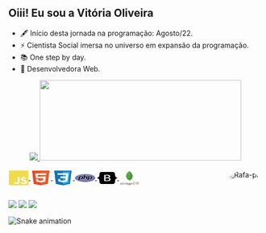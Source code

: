 ## Oiii! Eu sou a Vitória Oliveira
- 🖋 Início desta jornada na programação: Agosto/22.
- ⚡ Cientista Social imersa no universo em expansão da programação.
- 📚 One step by day.
- 🤖 Desenvolvedora Web. 

<div align="center">
  <a href="https://github.com/olvrvitoria">
  <img height="160em" src="https://github-readme-stats.vercel.app/api?username=olvrvitoria&show_icons=true&theme=gotham&include_all_commits=true&count_private=true"/>
  <img height="160em" width="400em" src="https://github-readme-stats.vercel.app/api/top-langs/?username=olvrvitoria&layout=compact&langs_count=7&theme=gotham"/>
</div>
<div style="display: inline_block"><br>
  <img align="center" alt="Vit-Js" height="30" width="40" src="https://raw.githubusercontent.com/devicons/devicon/master/icons/javascript/javascript-plain.svg">
  <img align="center" alt="Vit-HTML" height="30" width="40" src="https://raw.githubusercontent.com/devicons/devicon/master/icons/html5/html5-original.svg">
  <img align="center" alt="Vit-CSS" height="30" width="40" src="https://raw.githubusercontent.com/devicons/devicon/master/icons/css3/css3-original.svg">
  <img align="center" alt="Vit-PHP" height="30" width="40" src="https://raw.githubusercontent.com/devicons/devicon/master/icons/php/php-original.svg">
    <img align="center" alt="Vit-Bootstrap" height="30" width="40" src="https://raw.githubusercontent.com/devicons/devicon/d00d0969292a6569d45b06d3f350f463a0107b0d/icons/bootstrap/bootstrap-plain.svg">
  <img align="center" alt="Vit-MongoDb" height="30" width="40" src="https://raw.githubusercontent.com/devicons/devicon/c5378d6c2510ffa0b3e4475af95618a8048d6cf1/icons/mongodb/mongodb-original-wordmark.svg">
  <img align="right" alt="Rafa-pic" height="150" style="border-radius:50px;" src="https://image.api.playstation.com/vulcan/img/rnd/202011/1610/HWy4UZSiok6NDrkq4QkYJcAB.png">
  
  ##
 
<div> 
   
  <a href="https://codepen.io/olvrvitoria" target="_blank"><img src="https://img.shields.io/badge/-codepen-%FF7F3F?style=for-the-badge&logo=codepen&logoColor=white" target="_blank"></a>
  <a href = "mailto:soaresodvitoria@gmail.com"><img src="https://img.shields.io/badge/-Gmail-%23333?style=for-the-badge&logo=gmail&logoColor=white" target="_blank"></a>
  <a href="https://www.linkedin.com/in/vitóriadoliveira" target="_blank"><img src="https://img.shields.io/badge/-LinkedIn-%230077B5?style=for-the-badge&logo=linkedin&logoColor=white" target="_blank"></a> 
  
  ![Snake animation](https://github.com/olvrvitoria/olvrvitoria/blob/output/github-contribution-grid-snake.svg)
  
  </div>
